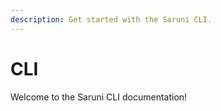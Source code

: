 ```yaml
---
description: Get started with the Saruni CLI.
---
```


# CLI

Welcome to the Saruni CLI documentation!
